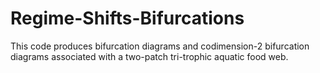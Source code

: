 # Regime-Shifts-Bifurcations
This code produces bifurcation diagrams and codimension-2 bifurcation diagrams associated with a two-patch tri-trophic aquatic food web. 
